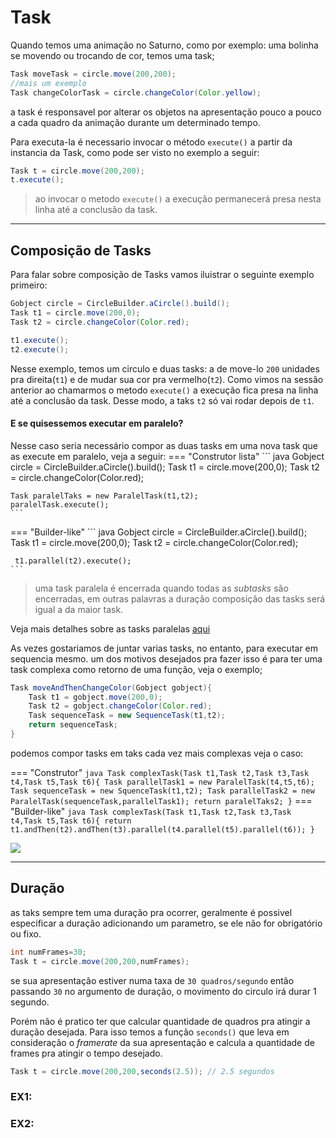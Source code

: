 <html lang="en">
<script src="https://pagecdn.io/lib/ace/1.4.12/ace.js" type="text/javascript" charset="utf-8"></script>
</html>

# Task 


Quando temos uma animação no Saturno, como por exemplo: uma bolinha se movendo ou trocando de cor, temos uma task;
``` java
Task moveTask = circle.move(200,200); 
//mais um exemplo
Task changeColorTask = circle.changeColor(Color.yellow); 
```
a task é responsavel por alterar os objetos na apresentação pouco a pouco a cada quadro da animação durante um determinado tempo.

Para executa-la é necessario invocar o método `execute()` a partir da instancia da Task, como pode ser visto no exemplo a seguir:

``` java
Task t = circle.move(200,200);
t.execute(); 
```

> ao invocar o metodo `execute()`  a execução permanecerá presa nesta linha até a conclusão da task.

---

## Composição de Tasks

Para falar sobre composição de Tasks vamos iluistrar o seguinte exemplo primeiro:
``` java
Gobject circle = CircleBuilder.aCircle().build();
Task t1 = circle.move(200,0);
Task t2 = circle.changeColor(Color.red);

t1.execute();
t2.execute();
```
Nesse exemplo, temos um circulo e duas tasks: a de move-lo `200` unidades pra direita(`t1`) e de mudar sua cor pra vermelho(`t2`).
Como vimos na sessão anterior ao chamarmos o metodo `execute()` a execução fica presa na linha até a conclusão da task.
Desse modo, a taks `t2` só vai rodar depois de `t1`.
#### E se quisessemos executar em paralelo? 

Nesse caso seria necessário compor as duas tasks em uma nova task que as execute em paralelo, veja a seguir:
=== "Construtor lista"
	``` java
	Gobject circle = CircleBuilder.aCircle().build();
	Task t1 = circle.move(200,0);
	Task t2 = circle.changeColor(Color.red);

	Task paralelTaks = new ParalelTask(t1,t2);
	paralelTask.execute();
	```
=== "Builder-like"
	``` java
	Gobject circle = CircleBuilder.aCircle().build();
	Task t1 = circle.move(200,0);
	Task t2 = circle.changeColor(Color.red);

	 t1.parallel(t2).execute();
	```

> uma task paralela é encerrada quando todas as _subtasks_ são encerradas, em outras palavras a duração composição das tasks será igual a da maior task.

Veja mais detalhes sobre as tasks paralelas [aqui](paraleltask.md)

As vezes gostariamos de juntar varias tasks, no entanto, para executar em sequencia mesmo. um dos motivos desejados pra fazer isso é para ter uma task complexa como
retorno de uma função, veja o exemplo;

``` java
Task moveAndThenChangeColor(Gobject gobject){
	Task t1 = gobject.move(200,0);
	Task t2 = gobject.changeColor(Color.red);	
	Task sequenceTask = new SequenceTask(t1,t2);
	return sequenceTask;
}
```

podemos compor tasks em taks cada vez mais complexas veja o caso:


=== "Construtor"
	``` java
	Task complexTask(Task t1,Task t2,Task t3,Task t4,Task t5,Task t6){
		Task parallelTask1 = new ParalelTask(t4,t5,t6);
		Task sequenceTask = new SquenceTask(t1,t2);
		Task parallelTask2 = new ParalelTask(sequenceTask,parallelTask1);
		return paralelTaks2;
	}
	```
=== "Builder-like"
	``` java
	Task complexTask(Task t1,Task t2,Task t3,Task t4,Task t5,Task t6){
		return t1.andThen(t2).andThen(t3).parallel(t4.parallel(t5).parallel(t6));
	}
	```

[![](https://mermaid.ink/img/eyJjb2RlIjoiZ3JhcGggVERcbiAgIFNlcXVlbmNlVGFzayAtLT4gVGFzazFcblxuICAgVGFzazEgLS0-IFRhc2syXG4gICBUYXNrMiAtLT4gVGFzazNcblxuICAgUGFyYWxsZWxUYXNrIC0tPiBUYXNrNFxuICAgUGFyYWxsZWxUYXNrIC0tPiBUYXNrNVxuICAgUGFyYWxsZWxUYXNrIC0tPiBUYXNrNlxuXG4gICBwYXJhbGxlbFRhc2syIC0tPiBTZXF1ZW5jZVRhc2sgXG4gICBwYXJhbGxlbFRhc2syIC0tPiBQYXJhbGxlbFRhc2tcbiIsIm1lcm1haWQiOnsidGhlbWUiOiJkYXJrIn0sInVwZGF0ZUVkaXRvciI6ZmFsc2UsImF1dG9TeW5jIjp0cnVlLCJ1cGRhdGVEaWFncmFtIjpmYWxzZX0)](https://mermaid.live/edit#eyJjb2RlIjoiZ3JhcGggVERcbiAgIFNlcXVlbmNlVGFzayAtLT4gVGFzazFcblxuICAgVGFzazEgLS0-IFRhc2syXG4gICBUYXNrMiAtLT4gVGFzazNcblxuICAgUGFyYWxsZWxUYXNrIC0tPiBUYXNrNFxuICAgUGFyYWxsZWxUYXNrIC0tPiBUYXNrNVxuICAgUGFyYWxsZWxUYXNrIC0tPiBUYXNrNlxuXG4gICBwYXJhbGxlbFRhc2syIC0tPiBTZXF1ZW5jZVRhc2sgXG4gICBwYXJhbGxlbFRhc2syIC0tPiBQYXJhbGxlbFRhc2tcbiIsIm1lcm1haWQiOiJ7XG4gIFwidGhlbWVcIjogXCJkYXJrXCJcbn0iLCJ1cGRhdGVFZGl0b3IiOmZhbHNlLCJhdXRvU3luYyI6dHJ1ZSwidXBkYXRlRGlhZ3JhbSI6ZmFsc2V9)


---

## Duração

as taks sempre tem uma duração pra ocorrer, geralmente é possivel especificar a duração adicionando um parametro, se ele não for obrigatório ou fixo.

``` java
int numFrames=30;
Task t = circle.move(200,200,numFrames); 
```
se sua apresentação estiver numa taxa de `30 quadros/segundo` então passando `30` no argumento de duração, o movimento do circulo irá durar 1 segundo.

Porém não é pratico ter que calcular quantidade  de quadros pra atingir a duração desejada. Para isso temos a função `seconds()` que leva em consideração o *framerate* da sua apresentação e calcula a quantidade de frames pra atingir o tempo desejado.

``` java
Task t = circle.move(200,200,seconds(2.5)); // 2.5 segundos
```



### EX1:


<html lang="en">
<div id="divitest">	
</div>
<script src='../../../javascripts/codeblock.js'></script>
<script >
	createCodeBlock('divitest','3',		
`Circle circle1 = CircleBuilder.aCircle()
        .withCenter(100, 250)
        .withColor(Color.red)
        .build();

Circle circle2 = CircleBuilder.aCircle()
        .withCenter(400, 100)
        .withColor(Color.blue)
        .build();

add(circle1);
add(circle2);

var task1 = circle1.move(300,0).andThen(circle1.move(-300,0)).repeat(5);
var task2 = circle2.move(0,300).andThen(circle2.move(0,-300)).repeat(5);

task1.parallel(task2).execute();`
);
</script>

</html>

### EX2:


<html lang="en">
<div id="divitest2">	
</div>
<script src='../../../javascripts/codeblock.js'></script>
<script >
	createCodeBlock('divitest2','4');
</script>

</html>




